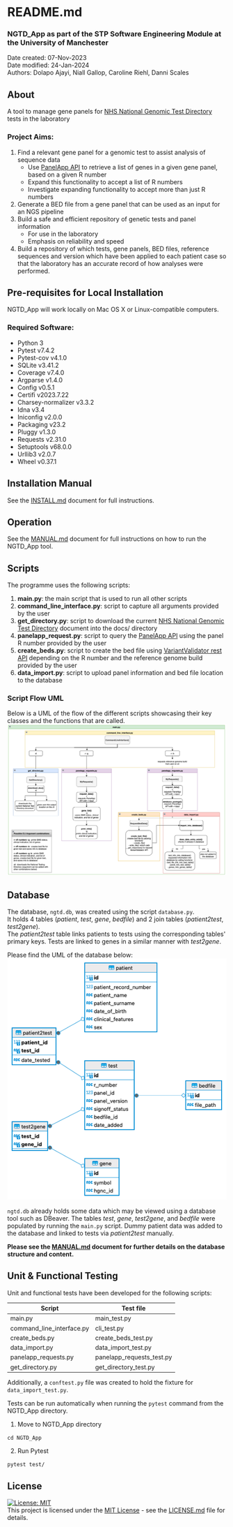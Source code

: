 # README.md
### NGTD_App as part of the STP Software Engineering Module at the University of Manchester
Date created: 07-Nov-2023  
Date modified: 24-Jan-2024  
Authors: Dolapo Ajayi, Niall Gallop, Caroline Riehl, Danni Scales  

## About
A tool to manage gene panels for [NHS National Genomic Test Directory](https://www.england.nhs.uk/publication/national-genomic-test-directories/) tests in the laboratory

### Project Aims:
1. Find a relevant gene panel for a genomic test to assist analysis of sequence data
    - Use [PanelApp API](https://panelapp.genomicsengland.co.uk/api/docs/) to retrieve a list of genes in a given gene panel, based on a given R number
    - Expand this functionality to accept a list of R numbers
    - Investigate expanding functionality to accept more than just R numbers
2. Generate a BED file from a gene panel that can be used as an input for an NGS pipeline
3. Build a safe and efficient repository of genetic tests and panel information
    - For use in the laboratory 
    - Emphasis on reliability and speed
4. Build a repository of which tests, gene panels, BED files, reference sequences and version which have been applied to each patient case so that the laboratory has an accurate record of how analyses were performed.  

## Pre-requisites for Local Installation
NGTD_App will work locally on Mac OS X or Linux-compatible computers.  

### Required Software:
- Python 3
- Pytest v7.4.2
- Pytest-cov v4.1.0
- SQLite v3.41.2 
- Coverage v7.4.0
- Argparse v1.4.0
- Config v0.5.1
- Certifi v2023.7.22
- Charsey-normalizer v3.3.2
- Idna v3.4
- Iniconfig v2.0.0
- Packaging v23.2
- Pluggy v1.3.0
- Requests v2.31.0
- Setuptools v68.0.0
- Urllib3 v2.0.7
- Wheel v0.37.1

## Installation Manual
See the [INSTALL.md](INSTALL.md) document for full instructions.  

## Operation
See the [MANUAL.md](MANUAL.md) document for full instructions on how to run the NGTD_App tool.  

## Scripts
The programme uses the following scripts:  
1. **main.py**: the main script that is used to run all other scripts  
2. **command_line_interface.py**: script to capture all arguments provided by the user  
3. **get_directory.py**: script to download the current [NHS National Genomic Test Directory](https://www.england.nhs.uk/publication/national-genomic-test-directories/) document into the docs/ directory  
4. **panelapp_request.py**: script to query the [PanelApp API](https://panelapp.genomicsengland.co.uk/api/docs/) using the panel R number provided by the user  
5. **create_beds.py**: script to create the bed file using [VariantValidator rest API](https://rest.variantvalidator.org) depending on the R number and the reference genome build provided by the user  
6. **data_import.py**: script to upload panel information and bed file location to the database

### Script Flow UML
Below is a UML of the flow of the different scripts showcasing their key classes and the functions that are called.
![Alt text](img/script_uml.png)  

## Database
The database, `ngtd.db`, was created using the script `database.py`.  
It holds 4 tables (*patient*, *test*, *gene*, *bedfile*) and 2 join tables (*patient2test*, *test2gene*).  
The *patient2test* table links patients to tests using the corresponding tables' primary keys. Tests are linked to genes in a similar manner with *test2gene*.  

Please find the UML of the database below:  
![Alt text](img/database_uml.png)  

`ngtd.db` already holds some data which may be viewed using a database tool such as DBeaver. The tables *test*, *gene*, *test2gene*, and *bedfile* were populated by running the `main.py` script. Dummy patient data was added to the database and linked to tests via *patient2test* manually.  

**Please see the [MANUAL.md](MANUAL.md) document for further details on the database structure and content.** 

## Unit & Functional Testing
Unit and functional tests have been developed for the following scripts:

| Script | Test file |
|--------|-----------|
| main.py | main_test.py|
| command_line_interface.py | cli_test.py |
| create_beds.py | create_beds_test.py |
| data_import.py | data_import_test.py |
| panelapp_requests.py | panelapp_requests_test.py |
| get_directory.py | get_directory_test.py |

Additionally, a `conftest.py` file was created to hold the fixture for `data_import_test.py`. 

Tests can be run automatically when running the `pytest` command from the NGTD_App directory.  
1. Move to NGTD_App directory
```
cd NGTD_App
```
2. Run Pytest
```
pytest test/
```

## License
[![License: MIT](https://img.shields.io/badge/License-MIT-yellow.svg)](https://opensource.org/licenses/MIT)  
This project is licensed under the [MIT License](https://opensource.org/licenses/MIT) - see the [LICENSE.md](LICENSE.md) file for details.

